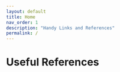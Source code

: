 ```yaml
---
layout: default
title: Home
nav_order: 1
description: "Handy Links and References"
permalink: /
---
```


# Useful References
